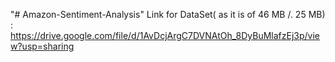 "# Amazon-Sentiment-Analysis" 
Link for DataSet( as it is of 46 MB /. 25 MB) : https://drive.google.com/file/d/1AvDcjArgC7DVNAtOh_8DyBuMlafzEj3p/view?usp=sharing
